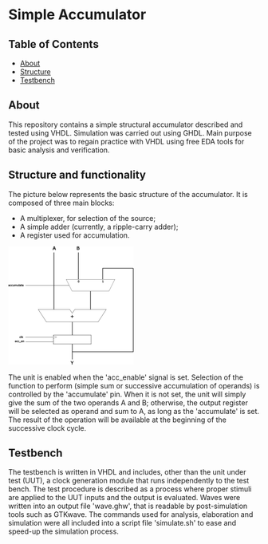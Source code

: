 # Simple Accumulator

## Table of Contents

- [About](#about)
- [Structure](#structure)
- [Testbench](#testbench)

## About <a name = "about"></a>

This repository contains a simple structural accumulator described and tested using VHDL. Simulation was carried out using GHDL. Main purpose of the project was to regain practice with VHDL using free EDA tools for basic analysis and verification.

## Structure and functionality<a name = "structure"></a>

The picture below represents the basic structure of the accumulator. It is composed of three main blocks:
- A multiplexer, for selection of the source;
- A simple adder (currently, a ripple-carry adder);
- A register used for accumulation.

![Accumulator structure](/others/schematic.png)

The unit is enabled when the 'acc_enable' signal is set.
Selection of the function to perform (simple sum or successive accumulation of operands) is controlled by the 'accumulate' pin. When it is not set, the unit will simply give the sum of the two operands A and B; otherwise, the output register will be selected as operand and sum to A, as long as the 'accumulate' is set. The result of the operation will be available at the beginning of the successive clock cycle.

## Testbench<a name = "testbench"></a>

The testbench is written in VHDL and includes, other than the unit under test (UUT), a clock generation module that runs independently to the test bench. The test procedure is described as a process where proper stimuli are applied to the UUT inputs and the output is evaluated.
Waves were written into an output file 'wave.ghw', that is readable by post-simulation tools such as GTKwave.
The commands used for analysis, elaboration and simulation were all included into a script file 'simulate.sh' to ease and speed-up the simulation process.
